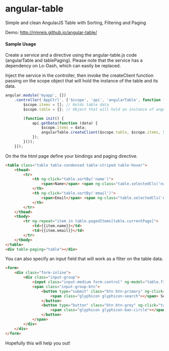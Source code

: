 angular-table
=============

Simple and clean AngularJS Table with Sorting, Filtering and Paging

Demo: http://rjmreis.github.io/angular-table/

#### Sample Usage
Create a service and a directive using the angular-table.js code (angularTable and tablePaging).
Please note that the service has a dependency on Lo-Dash, which can easily be replaced.

Inject the service in the controller, then invoke the createClient function passing on the scope object that will hold the instance of the table and its data.
```javascript
angular.module('myapp', [])
    .controller('AppCtrl', ['$scope', 'api', 'angularTable', function ($scope, api, angularTable) {
        $scope.items = []; // Holds table data
        $scope.table = {}; // Object that will hold an instance of angular-table

        (function init() {
            api.getData(function (data) {
                $scope.items = data;
                angularTable.createClient($scope.table, $scope.items, 5).load();
            });
        }());
    }]);
```

On the the html page define your bindings and paging directive.
```html
<table class="table table-condensed table-striped table-hover">
    <thead>
        <tr>
            <th ng-click="table.sortBy('name')">
                <span>Name</span> <span ng-class="table.selectedCls('name')"></span>
            </th>
            <th ng-click="table.sortBy('email')">
                <span>Email</span> <span ng-class="table.selectedCls('email')"></span>
            </th>
        </tr>
    </thead>
    <tbody>
        <tr ng-repeat="item in table.pagedItems[table.currentPage]">
            <td>{{item.name}}</td>
            <td>{{item.email}}</td>
        </tr>
    </tbody>
</table>
<div table-paging="table"></div>
```

You can also specify an input field that will work as a filter on the table data.
```html
<form>
    <div class="form-inline">
        <div class="input-group">
            <input class="input-medium form-control" ng-model="table.filterText" placeholder="Search..." />
            <span class="input-group-btn">
                <button type="submit" class="btn btn-primary" ng-click="table.search(table.filterText)">
                    <span class="glyphicon glyphicon-search"></span> Search
                </button>
                <button type="button" class="btn btn-grey" ng-click="table.search('')">
                    <span class="glyphicon glyphicon-ban-circle"></span> Reset
                </button>
            </span>
        </div>
    </div>
</form>
```

Hopefully this will help you out!